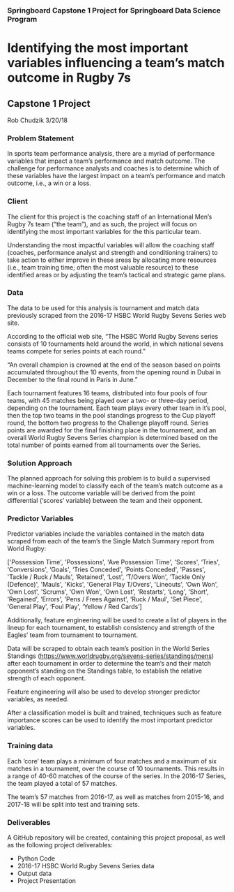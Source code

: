 ### Springboard Capstone 1 Project for Springboard Data Science Program


# Identifying the most important variables influencing a team’s match outcome in Rugby 7s
## Capstone 1 Project
Rob Chudzik
3/20/18

### Problem Statement

In sports team performance analysis, there are a myriad of performance variables that impact a team’s performance and match outcome. The challenge for performance analysts and coaches is to determine which of these variables have the largest impact on a team’s performance and match outcome, i.e., a win or a loss.  

### Client

The client for this project is the coaching staff of an International Men’s Rugby 7s team (“the team”), and as such, the project will focus on identifying the most important variables for the this particular team.  

Understanding the most impactful variables will allow the coaching staff (coaches, performance analyst and strength and conditioning trainers) to take action to either improve in these areas by allocating more resources (i.e., team training time; often the most valuable resource) to these identified areas or by adjusting the team’s tactical and strategic game plans.

### Data

The data to be used for this analysis is tournament and match data previously scraped from the 2016-17 HSBC World Rugby Sevens Series web site.

According to the official web site, “The HSBC World Rugby Sevens series consists of 10 tournaments held around the world, in which national sevens teams compete for series points at each round.”

“An overall champion is crowned at the end of the season based on points accumulated throughout the 10 events, from the opening round in Dubai in December to the final round in Paris in June.”

Each tournament features 16 teams, distributed into four pools of four teams, with 45 matches being played over a two- or three-day period, depending on the tournament. Each team plays every other team in it’s pool, then the top two teams in the pool standings progress to the Cup playoff round, the bottom two progress to the Challenge playoff round.  Series points are awarded for the final finishing place in the tournament, and an overall World Rugby Sevens Series champion is determined based on the total number of points earned from all tournaments over the Series.

### Solution Approach

The planned approach for solving this problem is to build a supervised machine-learning model to classify each of the team’s match outcome as a win or a loss.  The outcome variable will be derived from the point differential (‘scores’ variable) between the team and their opponent.

### Predictor Variables
Predictor variables include the variables contained in the match data scraped from each of the team’s the Single Match Summary report from World Rugby:

['Possession Time',
 'Possessions',
 'Ave Possession Time',
 'Scores',
 ‘Tries',
 ‘Conversions',
 ‘Goals',
 ‘Tries Conceded',
 ‘Points Conceded',
'Passes',
 'Tackle / Ruck / Mauls',
 ‘Retained',
 ‘Lost',
 ‘T/Overs Won',
 ‘Tackle Only (Defence)',
 'Mauls',
 'Kicks',
 'General Play T/Overs',
 'Lineouts',
 ‘Own Won',
 ‘Own Lost',
 'Scrums',
 ‘Own Won',
 ‘Own Lost',
 'Restarts',
 ‘Long',
 ‘Short',
 ‘Regained',
 ‘Errors',
 'Pens / Frees Against',
 ‘Ruck / Maul',
 ‘Set Piece',
 ‘General Play',
 ‘Foul Play',
 ‘Yellow / Red Cards’]

Additionally, feature engineering will be used to create a list of players in the lineup for each tournament, to establish consistency and strength of the Eagles’ team from tournament to tournament.  

Data will be scraped to obtain each team’s position in the World Series Standings (https://www.worldrugby.org/sevens-series/standings/mens) after each tournament in order to determine the team’s and their match opponent’s standing on the Standings table, to establish the relative strength of each opponent.

Feature engineering will also be used to develop stronger predictor variables, as needed.

After a classification model is built and trained, techniques such as feature importance scores can be used to identify the most important predictor variables.

### Training data
Each ‘core’ team plays a minimum of four matches and a maximum of six matches in a tournament, over the course of 10 tournaments.  This results in a range of 40-60 matches of the course of the series.  In the 2016-17 Series, the team played a total of 57 matches.

The team’s 57 matches from 2016-17, as well as matches from 2015-16, and 2017-18 will be split into test and training sets.

### Deliverables

A GitHub repository will be created, containing this project proposal, as well as the following project deliverables:

* Python Code
* 2016-17 HSBC World Rugby Sevens Series data
* Output data
* Project Presentation




